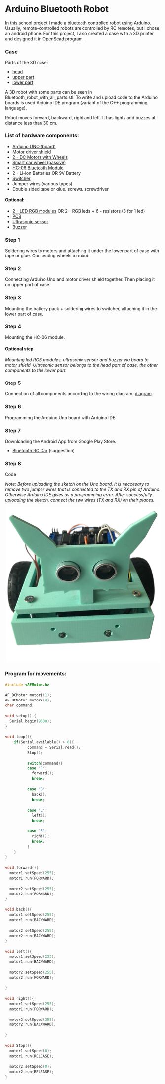 # Arduino Bluetooth Robot

In this school project I made a bluetooth controlled robot using Arduino. 
Usually, remote-controlled robots are controlled by RC remotes, but I chose an android phone.
For this project, I also created a case with a 3D printer and designed it in OpenScad program.

### Case

Parts of the 3D case:
* [head](head.stl)
* [upper part](upper_part.stl)
* [lower part](lower_part.stl)

A 3D robot with some parts can be seen in Bluetooth_robot_with_all_parts.stl.
To write and upload code to the Arduino boards is used Arduino IDE program (variant of the C++ programming language).

Robot moves forward, backward, right and left. It has lights and buzzes at distance less than 30 cm.

### List of hardware components:
* [Arduino UNO (board)](https://techfun.sk/produkt/arduino-uno-smd-edicia-precizny-klon/)
* [Motor driver shield](https://techfun.sk/produkt/motor-driver-shield-l293d/)
* [2 - DC Motors with Wheels](https://techfun.sk/produkt/dc-motorcek-pneumatika/)
* [Smart car wheel (passive)](https://techfun.sk/produkt/otocne-koliesko-pre-stavebnice-auticok/)
* [HC-06 Bluetooth Module](https://techfun.sk/produkt/bluetooth-modul-hc-06-slave/)
* 2 - Li-ion Batteries OR 9V Battery
* [Switcher](https://techfun.sk/produkt/jednoduchy-prepinac/)
* Jumper wires (various types)
* Double sided tape or glue, screws, screwdriver

#### Optional:
* [2 - LED RGB modules](https://techfun.sk/produkt/led-rgb-modul/) OR 2 - RGB leds + 6 - resistors (3 for 1 led)
* [PCB](https://techfun.sk/produkt/nepajive-pole-170-bodov/)
* [Ultrasonic sensor](https://techfun.sk/produkt/ultrazvukovy-senzor-vzdialenosti-hy-srf05/)
* [Buzzer](https://techfun.sk/produkt/pasivny-buzzer-samostatne/)

### Step 1
Soldering wires to motors and attaching it under the lower part of case with tape or glue.
Connecting wheels to robot. 

### Step 2
Connecting Arduino Uno and motor driver shield together. Then placing it on upper part of case.

### Step 3
Mounting the battery pack + soldering wires to switcher, attaching it in the lower part of case.

### Step 4
Mounting the HC-06 module.

#### Optional step
*Mounting led RGB modules, ultrasonic sensor and buzzer via board to motor shield.
Ultrasonic sensor belongs to the head part of case, the other components to the lower part.*

### Step 5
Connection of all components according to the wiring diagram. [diagram](wiring_diagram.png)

### Step 6
Programming the Arduino Uno board with Arduino IDE.

### Step 7
Downloading the Android App from Google Play Store.
* [Bluetooth RC Car](https://play.google.com/store/apps/details?id=braulio.calle.bluetoothRCcontroller) (suggestion)

### Step 8
Code

*Note: Before uploading the sketch on the Uno board, it is neccesary to remove two jumper wires that is connected to the TX and RX pin of Arduino. Otherwise Arduino IDE gives us a programming error. After successfully uploading the sketch, connect the two wires (TX and RX) on their places.*

<p align="center"> <img src="robot_image.png" /> </p>


### Program for movements:

``` c++
#include <AFMotor.h>

AF_DCMotor motor1(1); 
AF_DCMotor motor2(4);
char command; 

void setup() {       
  Serial.begin(9600);  
}

void loop(){
    if(Serial.available() > 0){ 
          command = Serial.read(); 
          Stop();
      
          switch(command){
          case 'F':  
            forward();
            break;
          
          case 'B':  
            back();
            break;
          
          case 'L':  
            left();
            break;
          
          case 'R':
            right();
            break;
          }
    }
} 

void forward(){
  motor1.setSpeed(255); 
  motor1.run(FORWARD); 
  
  motor2.setSpeed(255);
  motor2.run(FORWARD);
}

void back(){ 
  motor1.setSpeed(255); 
  motor1.run(BACKWARD); 
  
  motor2.setSpeed(255); 
  motor2.run(BACKWARD); 
}

void left(){
  motor1.setSpeed(255); 
  motor1.run(BACKWARD); 
  
  motor2.setSpeed(255); 
  motor2.run(FORWARD);  

}

void right(){
  motor1.setSpeed(255); 
  motor1.run(FORWARD); 
  
  motor2.setSpeed(255); 
  motor2.run(BACKWARD); 

} 

void Stop(){
  motor1.setSpeed(0); 
  motor1.run(RELEASE); 
  
  motor2.setSpeed(0); 
  motor2.run(RELEASE); 
}
```
